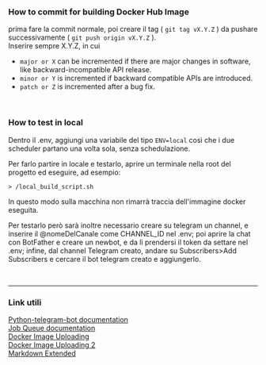 ### How to commit for building Docker Hub Image

prima fare la commit normale, poi creare il tag ( `git tag vX.Y.Z` ) da pushare successivamente ( `git push origin vX.Y.Z` ). <br>
Inserire sempre X.Y.Z, in cui
- `major or X` can be incremented if there are major changes in software, like backward-incompatible API release.
- `minor or Y` is incremented if backward compatible APIs are introduced.
- `patch or Z` is incremented after a bug fix.

<br>

### How to test in local

Dentro il .env, aggiungi una variabile del tipo `ENV=local` così che i due scheduler partano una volta sola, senza schedulazione. 

Per farlo partire in locale e testarlo, aprire un terminale nella root del progetto ed eseguire, ad esempio:
```
> /local_build_script.sh
```
In questo modo sulla macchina non rimarrà traccia dell'immagine docker eseguita.

Per testarlo però sarà inoltre necessario creare su telegram un channel, e inserire il @nomeDelCanale come CHANNEL_ID nel .env; poi aprire la chat con BotFather e creare un newbot, e da lì prendersi il token da settare nel .env; infine, dal channel Telegram creato, andare su Subscribers>Add Subscribers e cercare il bot telegram creato e aggiungerlo.

<br>
<hr>

### Link utili

[Python-telegram-bot documentation](https://github.com/python-telegram-bot/python-telegram-bot/wiki) <br>
[Job Queue documentation](https://docs.python-telegram-bot.org/en/stable/telegram.ext.jobqueue.html) <br>
[Docker Image Uploading](https://dev.to/derlin/lets-code-a-reusable-workflow-for-building-state-of-the-art-multi-platform-docker-images-with-github-action-5cj9#tags)<br>
[Docker Image Uploading 2](https://docs.docker.com/build/ci/github-actions/manage-tags-labels/) <br>
[Markdown Extended](https://www.markdownguide.org/extended-syntax/#fenced-code-blocks) <br>

